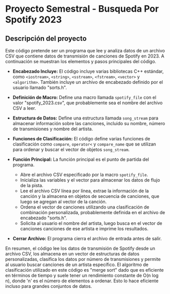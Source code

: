 # Proyecto Semestral - Busqueda Por Spotify 2023

## Descripción del proyecto

Este código pretende ser un programa que lee y analiza datos de un archivo CSV que contiene datos de transmisión de canciones de Spotify en 2023. A continuación se muestran los elementos y pasos principales del código.

- **Encabezado Incluye:** El código incluye varias bibliotecas C++ estándar, como `<iostream>`, `<string>`, `<sstream>`, `<fstream>`, `<vector>` y `<algorithm>`. También incluye un archivo de encabezado definido por el usuario llamado "sorts.h".

- **Definición de Macro:** Define una macro llamada `spotify_file` con el valor "spotify_2023.csv", que probablemente sea el nombre del archivo CSV a leer.

- **Estructura de Datos:** Define una estructura llamada `song_stream` para almacenar información sobre las canciones, incluido su nombre, número de transmisiones y nombre del artista.

- **Funciones de Clasificación:** El código define varias funciones de clasificación como `compare`, `operator<` y `compare_name` que se utilizan para ordenar y buscar el vector de objetos `song_stream`.

- **Función Principal:** La función principal es el punto de partida del programa.

  - Abre el archivo CSV especificado por la macro `spotify_file`.
  - Inicializa las variables y el vector para almacenar los datos de flujo de la pista.
  - Lee el archivo CSV línea por línea, extrae la información de la canción y la almacena en objetos de secuencia de canciones, que luego se agregan al vector de la canción.
  - Ordena el vector de canciones utilizando una clasificación de combinación personalizada, probablemente definida en el archivo de encabezado "sorts.h".
  - Solicita al usuario el nombre del artista, luego busca en el vector de canciones canciones de ese artista e imprime los resultados.

- **Cerrar Archivo:** El programa cierra el archivo de entrada antes de salir.

En resumen, el código lee los datos de transmisión de Spotify desde un archivo CSV, los almacena en un vector de estructuras de datos personalizadas, clasifica los datos por número de transmisiones y permite al usuario buscar canciones de un artista específico. El algoritmo de clasificación utilizado en este código es "merge sort" dado que es eficiente en términos de tiempo y suele tener un rendimiento constante de O(n log n), donde 'n' es el número de elementos a ordenar. Esto lo hace eficiente incluso para grandes conjuntos de datos.
